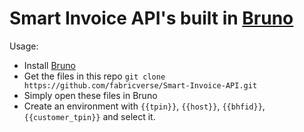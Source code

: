 # Smart Invoice API's built in [Bruno](https://www.usebruno.com/)

Usage:
- Install [Bruno](https://www.usebruno.com/)
- Get the files in this repo `git clone https://github.com/fabricverse/Smart-Invoice-API.git`
- Simply open these files in Bruno
- Create an environment with `{{tpin}}`, `{{host}}`, `{{bhfid}}`, `{{customer_tpin}}` and select it. 
